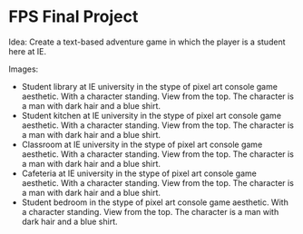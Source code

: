 # FPS Final Project
Idea: Create a text-based adventure game in which the player is a student here at IE.

Images:
+ Student library at IE university in the stype of pixel art console game aesthetic. With a character standing. View from the top. The character is a man with dark hair and a blue shirt.
+ Student kitchen at IE university in the stype of pixel art console game aesthetic. With a character standing. View from the top. The character is a man with dark hair and a blue shirt.
+ Classroom at IE university in the stype of pixel art console game aesthetic. With a character standing. View from the top. The character is a man with dark hair and a blue shirt.
+ Cafeteria at IE university in the stype of pixel art console game aesthetic. With a character standing. View from the top. The character is a man with dark hair and a blue shirt.
+ Student bedroom in the stype of pixel art console game aesthetic. With a character standing. View from the top. The character is a man with dark hair and a blue shirt.
